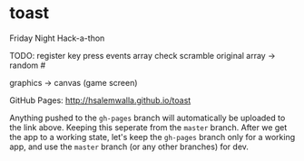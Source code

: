 toast
=====

Friday Night Hack-a-thon 

TODO:
register key press events
array check
scramble original array -> random #


graphics -> canvas (game screen)



GitHub Pages: http://hsalemwalla.github.io/toast

Anything pushed to the <code>gh-pages</code> branch will automatically be uploaded to the link above. 
Keeping this seperate from the <code>master</code> branch. 
After we get the app to a working state, let's keep the <code>gh-pages</code> branch only for a working app, and use the <code>master</code> branch (or any other branches) for dev.
